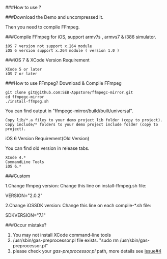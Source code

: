 ###How to use ?

###Download the Demo and uncompressed it.

Then you need to compile FFmpeg. 

###Compile FFmpeg for iOS, support armv7s , armvs7 & i386 simulator.

    iOS 7 version not support x.264 module
    iOS 6 version support x.264 module ( version 1.0 )

###iOS 7 & XCode Version Requirement

    XCode 5 or later
    iOS 7 or later

###How to use FFmpeg?
Download & Compile FFmpeg

    git clone git@github.com:SEB-Appstore/ffmpegc-mirror.git
    cd ffmpegc-mirror
    ./install-ffmpeg.sh

You can find output in "ffmpegc-mirror/build/built/universal".

    Copy lib/*.a files to your demo project lib folder (copy to project).
    Copy include/* folders to your demo project include folder (copy to project).

iOS 6 Version Requirement(Old Version)

You can find old version in release tabs.

    XCode 4.*
    CommandLine Tools
    iOS 6.*

###Custom

1.Change ffmpeg version:
Change this line on install-ffmpeg.sh file:

VERSION="2.0.2" 

2.Change iOSSDK version:
Change this line on each compile-*.sh file:

SDKVERSION="7.1"    

###Occur mistake?

1. You may not install XCode command-line tools
2. /usr/sbin/gas-preprocessor.pl file exists. "sudo rm /usr/sbin/gas-preprocessor.pl" 
3. please check your _gas-preprocessor.pl_ path, more details see [issue#4](https://github.com/lvjian700/ffmpegc/issues/4)	